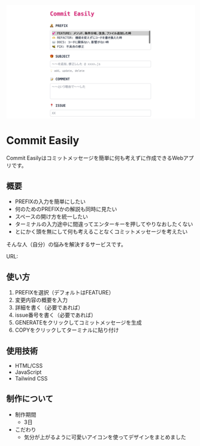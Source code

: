 ![Commit Easily](project/images/image-screen.jpg)

# Commit Easily

Commit Easilyはコミットメッセージを簡単に何も考えずに作成できるWebアプリです。


## 概要

- PREFIXの入力を簡単にしたい
- 何のためのPREFIXかの解説も同時に見たい
- スペースの開け方を統一したい
- ターミナルの入力途中に間違ってエンターキーを押してやりなおしたくない
- とにかく頭を無にして何も考えることなくコミットメッセージを考えたい

そんな人（自分）の悩みを解決するサービスです。

URL: 

## 使い方

1. PREFIXを選択（デフォルトはFEATURE）
2. 変更内容の概要を入力
3. 詳細を書く（必要であれば）
4. issue番号を書く（必要であれば）
5. GENERATEをクリックしてコミットメッセージを生成
6. COPYをクリックしてターミナルに貼り付け


## 使用技術

- HTML/CSS
- JavaScript
- Tailwind CSS


## 制作について

- 制作期間
  - 3日
- こだわり
  - 気分が上がるように可愛いアイコンを使ってデザインをまとめました
